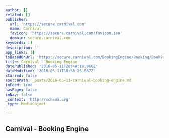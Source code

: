 ```yaml
---
author: []
related: []
publisher:
  url: 'https://secure.carnival.com'
  name: Carnival
  favicon: 'https://secure.carnival.com/favicon.ico'
  domain: secure.carnival.com
keywords: []
description: ''
app_links: []
isBasedOnUrl: 'https://secure.carnival.com/BookingEngine/Booking/Book?durDays=7&embkCode=NYC&isMilitary=N&isOver55=N&isPastGuest=N&itinCode=BR0&numGuests=2&qbMetaCode=IS&qbPrice=609&qbRateCode=PEB&sailDate=09302017&sailingID=76250&shipCode=SH&showDbl=False&subRegionCode=BM&be_version=22#/quickBook/review'
title: Carnival - Booking Engine
datePublished: '2016-05-11T20:40:19.966Z'
dateModified: '2016-05-11T18:58:25.567Z'
starred: false
sourcePath: _posts/2016-05-11-carnival-booking-engine.md
inFeed: true
hasPage: false
inNav: false
_context: 'http://schema.org'
_type: MediaObject

---
```

<article style=""><h1>Carnival - Booking Engine</h1></article>